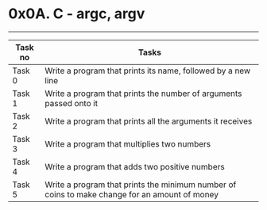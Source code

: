 # 0x0A. C - argc, argv
---
|Task no |Tasks	|
|--------|------|
|Task 0  |Write a program that prints its name, followed by a new line|
|Task 1  |Write a program that prints the number of arguments passed onto it|
|Task 2  |Write a program that prints all the arguments it receives|
|Task 3  |Write a program that multiplies two numbers|
|Task 4  |Write a program that adds two positive numbers|
|Task 5  |Write a program that prints the minimum number of coins to make change for an amount of money|

